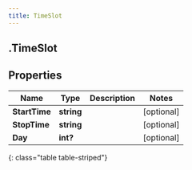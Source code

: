 ```yaml
---
title: TimeSlot
---
```

## .TimeSlot

## Properties

|Name | Type | Description | Notes|
|------------ | ------------- | ------------- | -------------|
| **StartTime** | **string** |  | [optional] |
| **StopTime** | **string** |  | [optional] |
| **Day** | **int?** |  | [optional] |
{: class="table table-striped"}


